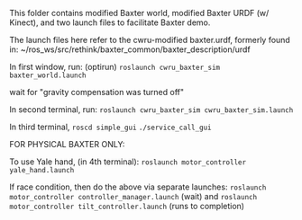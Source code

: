 This folder contains modified Baxter world, modified Baxter URDF (w/ Kinect),
and two launch files to facilitate Baxter demo.

The launch files here refer to the cwru-modified baxter.urdf, formerly found in:
~/ros_ws/src/rethink/baxter_common/baxter_description/urdf

In first window, run:
(optirun) `roslaunch cwru_baxter_sim baxter_world.launch`

wait for "gravity compensation was turned off"

In second terminal, run:
`roslaunch cwru_baxter_sim cwru_baxter_sim.launch` 

In third terminal,
`roscd simple_gui`
`./service_call_gui`

FOR PHYSICAL BAXTER ONLY:

To use Yale hand, (in 4th terminal):
`roslaunch motor_controller yale_hand.launch`

If race condition, then do the above via separate launches:
`roslaunch motor_controller controller_manager.launch`
(wait) and
`roslaunch motor_controller tilt_controller.launch`
(runs to completion)

